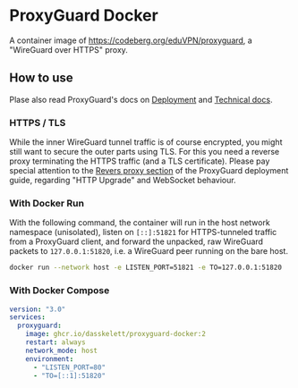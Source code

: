 # ProxyGuard Docker

A container image of <https://codeberg.org/eduVPN/proxyguard>, a "WireGuard over HTTPS" proxy.

## How to use

Plase also read ProxyGuard's docs on [Deployment](https://codeberg.org/eduVPN/proxyguard/src/branch/main/deploy.md) and [Technical docs](https://codeberg.org/eduVPN/proxyguard/src/branch/main/technical.md).

### HTTPS / TLS

While the inner WireGuard tunnel traffic is of course encrypted, you might still want to secure the outer parts using TLS.
For this you need a reverse proxy terminating the HTTPS traffic (and a TLS certificate).
Please pay special attention to the [Revers proxy section](https://codeberg.org/eduVPN/proxyguard/src/branch/main/deploy.md#reverse-proxy) of the ProxyGuard deployment guide, regarding "HTTP Upgrade" and WebSocket behaviour.

### With Docker Run

With the following command, the container will run in the host network namespace (unisolated), listen on `[::]:51821` for HTTPS-tunneled traffic from a ProxyGuard client, and forward the unpacked, raw WireGuard packets to `127.0.0.1:51820`, i.e. a WireGuard peer running on the bare host.

```sh
docker run --network host -e LISTEN_PORT=51821 -e TO=127.0.0.1:51820
```

### With Docker Compose

```yml
version: "3.0"
services:
  proxyguard:
    image: ghcr.io/dasskelett/proxyguard-docker:2
    restart: always
    network_mode: host
    environment:
      - "LISTEN_PORT=80"
      - "TO=[::1]:51820"
```
